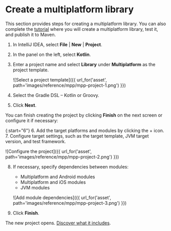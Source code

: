 [//]: # (title: Create a multiplatform library)

# Create a multiplatform library

This section provides steps for creating a multiplatform library. You can also complete the [tutorial](../tutorials/mpp/multiplatform-library.md)
where you will create a multiplatform library, test it, and publish it to Maven.

1. In IntelliJ IDEA, select **File** \| **New** \| **Project**.
2. In the panel on the left, select **Kotlin**.
3. Enter a project name and select **Library** under **Multiplatform** as the project template.

   ![Select a project template]({{ url_for('asset', path='images/reference/mpp/mpp-project-1.png') }})

4. Select the Gradle DSL – Kotlin or Groovy.
5. Click **Next**.

You can finish creating the project by clicking **Finish** on the next screen or configure it if necessary:

{:start="6"}
6. Add the target platforms and modules by clicking the + icon.
7. Configure target settings, such as the target template, JVM target version, and test framework.

   ![Configure the project]({{ url_for('asset', path='images/reference/mpp/mpp-project-2.png') }})

8. If necessary, specify dependencies between modules:
   *   Multiplatform and Android modules
   *   Multiplatform and iOS modules
   *   JVM modules

   ![Add module dependencies]({{ url_for('asset', path='images/reference/mpp/mpp-project-3.png') }})

9. Click **Finish**.

The new project opens. [Discover what it includes](mpp-discover-project.md).
